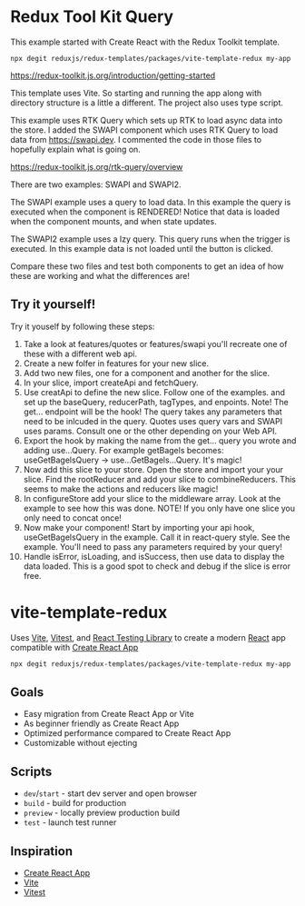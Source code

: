 # Redux Tool Kit Query 

This example started with Create React with the Redux Toolkit template. 

```
npx degit reduxjs/redux-templates/packages/vite-template-redux my-app
```

https://redux-toolkit.js.org/introduction/getting-started

This template uses Vite. So starting and running the app along with directory structure is a little a different. The project also uses type script. 

This example uses RTK Query which sets up RTK to load async data into the store. I added the SWAPI component which uses RTK Query to load data from https://swapi.dev. I commented the code in those files to hopefully explain what is going on. 

https://redux-toolkit.js.org/rtk-query/overview

There are two examples: SWAPI and SWAPI2. 

The SWAPI example uses a query to load data. In this example the query is executed when the component is RENDERED! Notice that data is loaded when the component mounts, and when state updates. 

The SWAPI2 example uses a lzy query. This query runs when the trigger is executed. In this example data is not loaded until the button is clicked. 

Compare these two files and test both components to get an idea of how these are working and what the differences are! 

## Try it yourself! 

Try it youself by following these steps: 
1. Take a look at features/quotes or features/swapi you'll recreate one of these with a different web api. 
2. Create a new folfer in features for your new slice. 
3. Add two new files, one for a component and another for the slice. 
4. In your slice, import createApi and fetchQuery. 
5. Use creatApi to define the new slice. Follow one of the examples. and set up the baseQuery, reducerPath, tagTypes, and enpoints. Note! The get... endpoint will be the hook! The query takes any parameters that need to be inlcuded in the query. Quotes uses query vars and SWAPI uses params. Consult one or the other depending on your Web API. 
6. Export the hook by making the name from the get... query you wrote and adding use...Query. For example getBagels becomes: useGetBagelsQuery -> use...GetBagels...Query. It's magic!
7. Now add this slice to your store. Open the store and import your your slice. Find the rootReducer and add your slice to combineReducers. This seems to make the actions and reducers like magic! 
8. In configureStore add your slice to the middleware array. Look at the example to see how this was done. NOTE! If you only have one slice you only need to concat once! 
9. Now make your component! Start by importing your api hook, useGetBagelsQuery in the example. Call it in react-query style. See the example. You'll need to pass any parameters required by your query! 
10. Handle isError, isLoading, and isSuccess, then use data to display the data loaded. This is a good spot to check and debug if the slice is error free. 

# vite-template-redux

Uses [Vite](https://vitejs.dev/), [Vitest](https://vitest.dev/), and [React Testing Library](https://github.com/testing-library/react-testing-library) to create a modern [React](https://react.dev/) app compatible with [Create React App](https://create-react-app.dev/)

```sh
npx degit reduxjs/redux-templates/packages/vite-template-redux my-app
```

## Goals

- Easy migration from Create React App or Vite
- As beginner friendly as Create React App
- Optimized performance compared to Create React App
- Customizable without ejecting

## Scripts

- `dev`/`start` - start dev server and open browser
- `build` - build for production
- `preview` - locally preview production build
- `test` - launch test runner

## Inspiration

- [Create React App](https://github.com/facebook/create-react-app/tree/main/packages/cra-template)
- [Vite](https://github.com/vitejs/vite/tree/main/packages/create-vite/template-react)
- [Vitest](https://github.com/vitest-dev/vitest/tree/main/examples/react-testing-lib)
